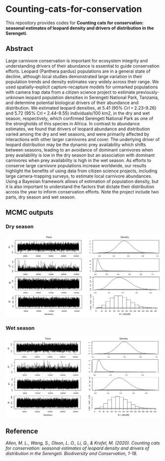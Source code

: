 # Counting-cats-for-conservation
This repository provides codes for **Counting cats for conservation: seasonal estimates of leopard density and drivers of distribution in the Serengeti**.

## Abstract
Large carnivore conservation is important for ecosystem integrity and understanding drivers of their abundance is essential to guide conservation efforts. Leopard (Panthera pardus) populations are in a general state of decline, although local studies demonstrated large variation in their population trends and density estimates vary widely across their range. We used spatially-explicit capture-recapture models for unmarked populations with camera trap data from a citizen science project to estimate previously-unknown leopard population densities in Serengeti National Park, Tanzania, and determine potential biological drivers of their abundance and distribution. We estimated leopard densities, at 5.41 (95% CrI = 2.23–9.26) and 5.72 (95% CrI = 2.44–9.55) individuals/100 km2, in the dry and wet season, respectively, which confirmed Serengeti National Park as one of the strongholds of this species in Africa. In contrast to abundance estimates, we found that drivers of leopard abundance and distribution varied among the dry and wet seasons, and were primarily affected by interactions with other larger carnivores and cover. The underlying driver of leopard distribution may be the dynamic prey availability which shifts between seasons, leading to an avoidance of dominant carnivores when prey availability is low in the dry season but an association with dominant carnivores when prey availability is high in the wet season. As efforts to conserve large carnivore populations increase worldwide, our results highlight the benefits of using data from citizen science projects, including large camera-trapping surveys, to estimate local carnivore abundances. Using a Bayesian framework allows of estimation of population density, but it is also important to understand the factors that dictate their distribution across the year to inform conservation efforts.
Note the project include two parts, dry season and wet season.

## MCMC outputs
### Dry season
![dry_season](./dry_season/results/PosteriorDry.jpg)
### Wet season
![wet_season](./wet_season/results/PosteriorWet.jpg)

## Reference

*Allen, M. L., Wang, S., Olson, L. O., Li, Q., & Krofel, M. (2020). Counting cats for conservation: seasonal estimates of leopard density and drivers of distribution in the Serengeti. Biodiversity and Conservation, 1-18.*
